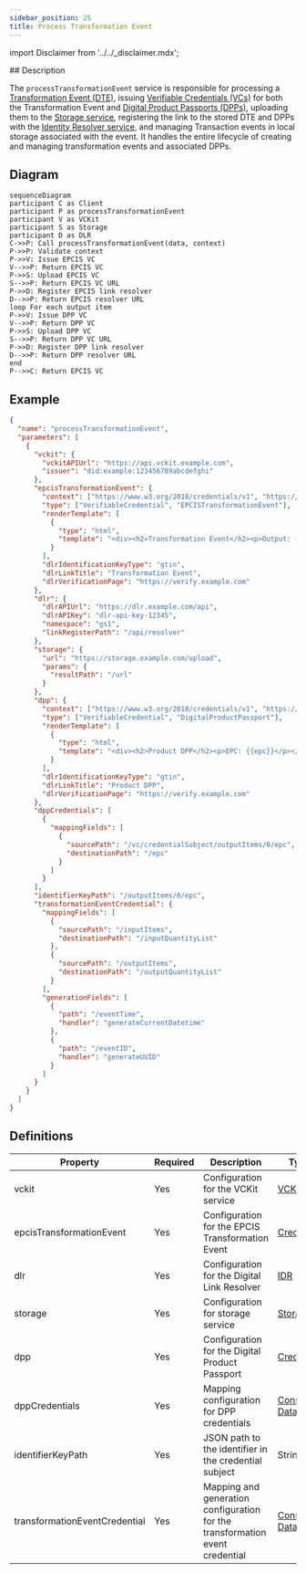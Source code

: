 ```yaml
---
sidebar_position: 25
title: Process Transformation Event
---
```


import Disclaimer from '../../\_disclaimer.mdx';

<Disclaimer />
<!-- TODO: Confirm the system does delete the transaction events from local storage. If so, update diagram. -->
## Description

The `processTransformationEvent` service is responsible for processing a [Transformation Event (DTE)](https://uncefact.github.io/spec-untp/docs/specification/DigitalTraceabilityEvents), issuing [Verifiable Credentials (VCs)](https://uncefact.github.io/spec-untp/docs/specification/VerifiableCredentials) for both the Transformation Event and [Digital Product Passports (DPPs)](https://uncefact.github.io/spec-untp/docs/specification/DigitalProductPassport), uploading them to the [Storage service](/docs/mock-apps/dependent-services/storage-service), registering the link to the stored DTE and DPPs with the [Identity Resolver service](/docs/mock-apps/dependent-services/identity-resolution-service), and managing Transaction events in local storage associated with the event. It handles the entire lifecycle of creating and managing transformation events and associated DPPs.

## Diagram

```mermaid
sequenceDiagram
participant C as Client
participant P as processTransformationEvent
participant V as VCKit
participant S as Storage
participant D as DLR
C->>P: Call processTransformationEvent(data, context)
P->>P: Validate context
P->>V: Issue EPCIS VC
V-->>P: Return EPCIS VC
P->>S: Upload EPCIS VC
S-->>P: Return EPCIS VC URL
P->>D: Register EPCIS link resolver
D-->>P: Return EPCIS resolver URL
loop For each output item
P->>V: Issue DPP VC
V-->>P: Return DPP VC
P->>S: Upload DPP VC
S-->>P: Return DPP VC URL
P->>D: Register DPP link resolver
D-->>P: Return DPP resolver URL
end
P-->>C: Return EPCIS VC
```

## Example

```json
{
  "name": "processTransformationEvent",
  "parameters": [
    {
      "vckit": {
        "vckitAPIUrl": "https://api.vckit.example.com",
        "issuer": "did:example:123456789abcdefghi"
      },
      "epcisTransformationEvent": {
        "context": ["https://www.w3.org/2018/credentials/v1", "https://gs1.org/voc/"],
        "type": ["VerifiableCredential", "EPCISTransformationEvent"],
        "renderTemplate": [
          {
            "type": "html",
            "template": "<div><h2>Transformation Event</h2><p>Output: {{outputItems.0.epc}}</p></div>"
          }
        ],
        "dlrIdentificationKeyType": "gtin",
        "dlrLinkTitle": "Transformation Event",
        "dlrVerificationPage": "https://verify.example.com"
      },
      "dlr": {
        "dlrAPIUrl": "https://dlr.example.com/api",
        "dlrAPIKey": "dlr-api-key-12345",
        "namespace": "gs1",
        "linkRegisterPath": "/api/resolver"
      },
      "storage": {
        "url": "https://storage.example.com/upload",
        "params": {
          "resultPath": "/url"
        }
      },
      "dpp": {
        "context": ["https://www.w3.org/2018/credentials/v1", "https://schema.org/"],
        "type": ["VerifiableCredential", "DigitalProductPassport"],
        "renderTemplate": [
          {
            "type": "html",
            "template": "<div><h2>Product DPP</h2><p>EPC: {{epc}}</p></div>"
          }
        ],
        "dlrIdentificationKeyType": "gtin",
        "dlrLinkTitle": "Product DPP",
        "dlrVerificationPage": "https://verify.example.com"
      },
      "dppCredentials": [
        {
          "mappingFields": [
            {
              "sourcePath": "/vc/credentialSubject/outputItems/0/epc",
              "destinationPath": "/epc"
            }
          ]
        }
      ],
      "identifierKeyPath": "/outputItems/0/epc",
      "transformationEventCredential": {
        "mappingFields": [
          {
            "sourcePath": "/inputItems",
            "destinationPath": "/inputQuantityList"
          },
          {
            "sourcePath": "/outputItems",
            "destinationPath": "/outputQuantityList"
          }
        ],
        "generationFields": [
          {
            "path": "/eventTime",
            "handler": "generateCurrentDatetime"
          },
          {
            "path": "/eventID",
            "handler": "generateUUID"
          }
        ]
      }
    }
  ]
}
```

## Definitions

| Property                      | Required | Description                                                                  | Type                                                      |
| ----------------------------- | -------- | ---------------------------------------------------------------------------- | --------------------------------------------------------- |
| vckit                         | Yes      | Configuration for the VCKit service                                          | [VCKit](/docs/mock-apps/common/vckit)                     |
| epcisTransformationEvent      | Yes      | Configuration for the EPCIS Transformation Event                             | [Credential](/docs/mock-apps/common/credential)           |
| dlr                           | Yes      | Configuration for the Digital Link Resolver                                  | [IDR](/docs/mock-apps/common/idr)                         |
| storage                       | Yes      | Configuration for storage service                                            | [Storage](/docs/mock-apps/common/storage)                 |
| dpp                           | Yes      | Configuration for the Digital Product Passport                               | [Credential](/docs/mock-apps/common/credential)           |
| dppCredentials                | Yes      | Mapping configuration for DPP credentials                                    | [Construct Data](/docs/mock-apps/common/construct-data)[] |
| identifierKeyPath             | Yes      | JSON path to the identifier in the credential subject                        | String                                                    |
| transformationEventCredential | Yes      | Mapping and generation configuration for the transformation event credential | [Construct Data](/docs/mock-apps/common/construct-data)   |
